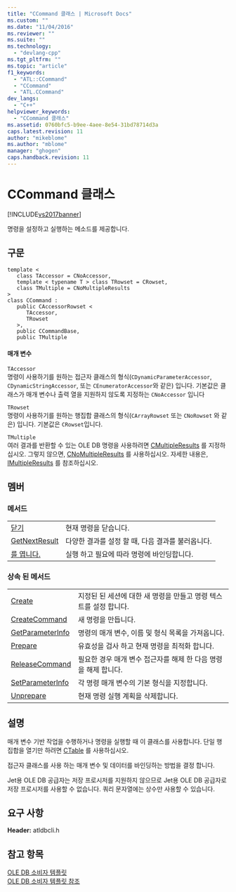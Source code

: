 ```yaml
---
title: "CCommand 클래스 | Microsoft Docs"
ms.custom: ""
ms.date: "11/04/2016"
ms.reviewer: ""
ms.suite: ""
ms.technology: 
  - "devlang-cpp"
ms.tgt_pltfrm: ""
ms.topic: "article"
f1_keywords: 
  - "ATL::CCommand"
  - "CCommand"
  - "ATL.CCommand"
dev_langs: 
  - "C++"
helpviewer_keywords: 
  - "CCommand 클래스"
ms.assetid: 0760bfc5-b9ee-4aee-8e54-31bd78714d3a
caps.latest.revision: 11
author: "mikeblome"
ms.author: "mblome"
manager: "ghogen"
caps.handback.revision: 11
---
```

# CCommand 클래스
[!INCLUDE[vs2017banner](../../assembler/inline/includes/vs2017banner.md)]

명령을 설정하고 실행하는 메소드를 제공합니다.  
  
## 구문  
  
```  
template <  
   class TAccessor = CNoAccessor,  
   template < typename T > class TRowset = CRowset,  
   class TMultiple = CNoMultipleResults   
>  
class CCommand :   
   public CAccessorRowset <  
      TAccessor,   
      TRowset   
   >,  
   public CCommandBase,  
   public TMultiple  
```  
  
#### 매개 변수  
 `TAccessor`  
 명령이 사용하기를 원하는 접근자 클래스의 형식\(`CDynamicParameterAccessor`, `CDynamicStringAccessor`, 또는 `CEnumeratorAccessor`와 같은\) 입니다.  기본값은 클래스가 매개 변수나 출력 열을 지원하지 않도록 지정하는 `CNoAccessor` 입니다  
  
 `TRowset`  
 명령이 사용하기를 원하는 행집합 클래스의 형식\(`CArrayRowset` 또는 `CNoRowset` 와 같은\) 입니다.  기본값은 `CRowset`입니다.  
  
 `TMultiple`  
 여러 결과를 반환할 수 있는 OLE DB 명령을 사용하려면 [CMultipleResults](../../data/oledb/cmultipleresults-class.md) 를 지정하십시오.  그렇지 않으면, [CNoMultipleResults](../../data/oledb/cnomultipleresults-class.md) 를 사용하십시오.  자세한 내용은, [IMultipleResults](https://msdn.microsoft.com/en-us/library/ms721289.aspx) 를 참조하십시오.  
  
## 멤버  
  
### 메서드  
  
|||  
|-|-|  
|[닫기](../../data/oledb/ccommand-close.md)|현재 명령을 닫습니다.|  
|[GetNextResult](../../data/oledb/ccommand-getnextresult.md)|다양한 결과를 설정 할 때, 다음 결과를 불러옵니다.|  
|[를 엽니다.](../../data/oledb/ccommand-open.md)|실행 하고 필요에 따라 명령에 바인딩합니다.|  
  
### 상속 된 메서드  
  
|||  
|-|-|  
|[Create](../../data/oledb/ccommand-create.md)|지정된 된 세션에 대한 새 명령을 만들고 명령 텍스트를 설정 합니다.|  
|[CreateCommand](../../data/oledb/ccommand-createcommand.md)|새 명령을 만듭니다.|  
|[GetParameterInfo](../../data/oledb/ccommand-getparameterinfo.md)|명령의 매개 변수, 이름 및 형식 목록을 가져옵니다.|  
|[Prepare](../../data/oledb/ccommand-prepare.md)|유효성을 검사 하고 현재 명령을 최적화 합니다.|  
|[ReleaseCommand](../../data/oledb/ccommand-releasecommand.md)|필요한 경우 매개 변수 접근자를 해제 한 다음 명령을 해제 합니다.|  
|[SetParameterInfo](../../data/oledb/ccommand-setparameterinfo.md)|각 명령 매개 변수의 기본 형식을 지정합니다.|  
|[Unprepare](../../data/oledb/ccommand-unprepare.md)|현재 명령 실행 계획을 삭제합니다.|  
  
## 설명  
 매개 변수 기반 작업을 수행하거나 명령을 실행할 때 이 클래스를 사용합니다.  단일 행 집합을 열기만 하려면 [CTable](../../data/oledb/ctable-class.md) 를 사용하십시오.  
  
 접근자 클래스를 사용 하는 매개 변수 및 데이터를 바인딩하는 방법을 결정 합니다.  
  
 Jet용 OLE DB 공급자는 저장 프로시저를 지원하지 않으므로 Jet용 OLE DB 공급자로 저장 프로시저를 사용할 수 없습니다. 쿼리 문자열에는 상수만 사용할 수 있습니다.  
  
## 요구 사항  
 **Header:** atldbcli.h  
  
## 참고 항목  
 [OLE DB 소비자 템플릿](../../data/oledb/ole-db-consumer-templates-cpp.md)   
 [OLE DB 소비자 템플릿 참조](../../data/oledb/ole-db-consumer-templates-reference.md)